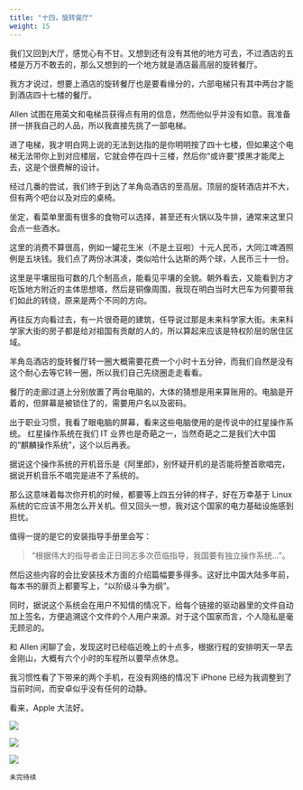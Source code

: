 ```yaml
---
title: "十四，旋转餐厅"
weight: 15
---
```


我们又回到大厅，感觉心有不甘。又想到还有没有其他的地方可去，不过酒店的五楼是万万不敢去的，那么又想到的一个地方就是酒店最高层的旋转餐厅。

我方才说过，想要上酒店的旋转餐厅也是要看缘分的，六部电梯只有其中两台才能到酒店四十七楼的餐厅。

Allen 试图在用英文和电梯员获得点有用的信息，然而他似乎并没有如意。我准备拼一拼我自己的人品，所以我直接先挑了一部电梯。

进了电梯，我才明白网上说的无法到达指的是你明明按了四十七楼，但如果这个电梯无法带你上到对应楼层，它就会停在四十三楼，然后你“或许要”摸黑才能爬上去，这是个很费解的设计。

经过几番的尝试，我们终于到达了羊角岛酒店的至高层。顶层的旋转酒店并不大，但有两个吧台以及对应的桌椅。

坐定，看菜单里面有很多的食物可以选择，甚至还有火锅以及牛排，通常来这里只会点一些酒水。

这里的消费不算很高，例如一罐花生米（不是土豆啦）十元人民币，大同江啤酒照例是五块钱。我们点了两份冰淇凌，类似哈什么达斯的两个球，人民币三十一份。

这里是平壤屈指可数的几个制高点，能看见平壤的全貌。朝外看去，又能看到方才吃饭地方附近的主体思想塔，然后是铜像周围，我现在明白当时大巴车为何要带我们如此的转绕，原来是两个不同的方向。

再往反方向看过去，有一片很奇葩的建筑，任导说过那是未来科学家大街。未来科学家大街的房子都是给对祖国有贡献的人的，所以算起来应该是特权阶层的居住区域。

羊角岛酒店的旋转餐厅转一圈大概需要花费一个小时十五分钟，而我们自然是没有这个耐心去等它转一圈，所以我们自己先绕圈走走看看。

餐厅的走廊过道上分别放置了两台电脑的，大体的猜想是用来算账用的。电脑是开着的，但屏幕是被锁住了的，需要用户名以及密码。

出于职业习惯，我看了眼电脑的屏幕，看来这些电脑使用的是传说中的红星操作系统。
红星操作系统在我们 IT 业界也是奇葩之一，当然奇葩之二是我们大中国的“麒麟操作系统”，这个以后再表。

据说这个操作系统的开机音乐是《阿里郎》，别怀疑开机的是否能将整首歌唱完，据说开机音乐不唱完是进不了系统的。

那么这意味着每次你开机的时候，都要等上四五分钟的样子，好在万幸基于 Linux 系统的它应该不用怎么开关机。但又回头一想，我对这个国家的电力基础设施感到担忧。

值得一提的是它的安装指导手册里会写：


> “根据伟大的指导者金正日同志多次莅临指导，我国要有独立操作系统...”。

然后这些内容的会比安装技术方面的介绍篇幅要多得多。这好比中国大陆多年前，每本书的扉页上都要写上，“以阶级斗争为纲”。

同时，据说这个系统会在用户不知情的情况下，给每个链接的驱动器里的文件自动加上签名，方便追溯这个文件的个人用户来源。对于这个国家而言，个人隐私是毫无顾忌的。

和 Allen 闲聊了会，发现这时已经临近晚上的十点多，根据行程的安排明天一早去金刚山，大概有六个小时的车程所以要早点休息。

我习惯性看了下带来的两个手机，在没有网络的情况下 iPhone 已经为我调整到了当前时间，而安卓似乎没有任何的动静。

看来，Apple 大法好。

![](/north-korea/0067.jpg)

![](/north-korea/0070.jpg)

![](/north-korea/0068.jpg)

`未完待续`
